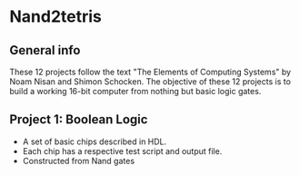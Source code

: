# Nand2tetris

## General info
These 12 projects follow the text "The Elements of Computing Systems" by Noam Nisan and Shimon Schocken.
The objective of these 12 projects is to build a working 16-bit computer from nothing but basic logic gates.

## Project 1: Boolean Logic 
* A set of basic chips described in HDL. 
* Each chip has a respective test script and output file.
* Constructed from Nand gates
